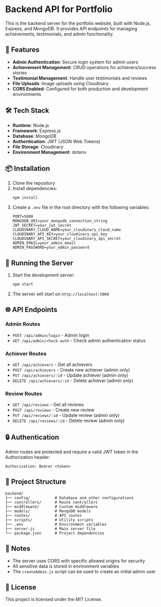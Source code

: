 # Backend API for Portfolio

This is the backend server for the portfolio website, built with Node.js, Express, and MongoDB. It provides API endpoints for managing achievements, testimonials, and admin functionality.

## 🚀 Features

- **Admin Authentication**: Secure login system for admin users
- **Achievement Management**: CRUD operations for achievers/success stories
- **Testimonial Management**: Handle user testimonials and reviews
- **File Uploads**: Image uploads using Cloudinary
- **CORS Enabled**: Configured for both production and development environments

## 🛠️ Tech Stack

- **Runtime**: Node.js
- **Framework**: Express.js
- **Database**: MongoDB
- **Authentication**: JWT (JSON Web Tokens)
- **File Storage**: Cloudinary
- **Environment Management**: dotenv

## 📦 Installation

1. Clone the repository
2. Install dependencies:
   ```bash
   npm install
   ```
3. Create a `.env` file in the root directory with the following variables:
   ```
   PORT=5000
   MONGODB_URI=your_mongodb_connection_string
   JWT_SECRET=your_jwt_secret
   CLOUDINARY_CLOUD_NAME=your_cloudinary_cloud_name
   CLOUDINARY_API_KEY=your_cloudinary_api_key
   CLOUDINARY_API_SECRET=your_cloudinary_api_secret
   ADMIN_EMAIL=your_admin_email
   ADMIN_PASSWORD=your_admin_password
   ```

## 🚦 Running the Server

1. Start the development server:
   ```bash
   npm start
   ```
2. The server will start on `http://localhost:5000`

## 🌐 API Endpoints

### Admin Routes
- `POST /api/admin/login` - Admin login
- `GET /api/admin/check-auth` - Check admin authentication status

### Achiever Routes
- `GET /api/achievers` - Get all achievers
- `POST /api/achievers` - Create new achiever (admin only)
- `PUT /api/achievers/:id` - Update achiever (admin only)
- `DELETE /api/achievers/:id` - Delete achiever (admin only)

### Review Routes
- `GET /api/reviews` - Get all reviews
- `POST /api/reviews` - Create new review
- `PUT /api/reviews/:id` - Update review (admin only)
- `DELETE /api/reviews/:id` - Delete review (admin only)

## 🔒 Authentication

Admin routes are protected and require a valid JWT token in the Authorization header:
```
Authorization: Bearer <token>
```

## 📁 Project Structure

```
backend/
├── config/           # Database and other configurations
├── controllers/      # Route controllers
├── middleware/       # Custom middleware
├── models/           # MongoDB models
├── routes/           # API routes
├── scripts/          # Utility scripts
├── .env              # Environment variables
├── server.js         # Main server file
└── package.json      # Project dependencies
```

## 📝 Notes

- The server uses CORS with specific allowed origins for security
- All sensitive data is stored in environment variables
- The `createAdmin.js` script can be used to create an initial admin user

## 📄 License

This project is licensed under the MIT License.
